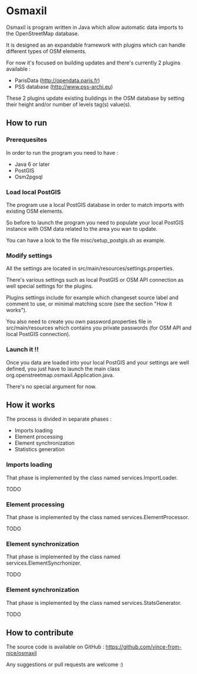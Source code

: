 # Osmaxil #

Osmaxil is program written in Java which allow automatic data imports to the OpenStreetMap database.

It is designed as an expandable framework with plugins which can handle different types of OSM elements.

For now it's focused on building updates and there's currently 2 plugins available :
* ParisData (http://opendata.paris.fr)
* PSS database (http://www.pss-archi.eu)

These 2 plugins update existing buildings in the OSM database by setting their height and/or number of levels tag(s) value(s).

## How to run ##

### Prerequesites ###

In order to run the program you need to have :
* Java 6 or later
* PostGIS
* Osm2pgsql

### Load local PostGIS ###

The program use a local PostGIS database in order to match imports with existing OSM elements.

So before to launch the program you need to populate your local PostGIS instance with OSM data related to the area you wan to update.

You can have a look to the file misc/setup_postgis.sh as example.

### Modify settings ###

All the settings are located in src/main/resources/settings.properties.

There's various settings such as local PostGIS or OSM API connection as well special settings for the plugins.

Plugins settings include for example which changeset source label and comment to use, or minimal matching score (see the section "How it works"). 

You also need to create you own password.properties file in src/main/resources which contains you private passwords (for OSM API and local PostGIS connection).

### Launch it !! ###

Once you data are loaded into your local PostGIS and your settings are well defined, you just have to launch the main class org.openstreetmap.osmaxil.Application.java. 

There's no special argument for now.

## How it works ##

The process is divided in separate phases :
* Imports loading
* Element processing
* Element synchronization
* Statistics generation

### Imports loading ###

That phase is implemented by the class named services.ImportLoader.

TODO

### Element processing ###

That phase is implemented by the class named services.ElementProcessor.

TODO

### Element synchronization ###

That phase is implemented by the class named services.ElementSyncrhonizer.

TODO

### Element synchronization ###

That phase is implemented by the class named services.StatsGenerator.

TODO

## How to contribute ##

The source code is available on GitHub : https://github.com/vince-from-nice/osmaxil

Any suggestions or pull requests are welcome :)


